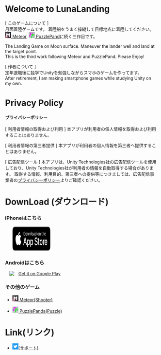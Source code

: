 # Welcome to LunaLanding
[ このゲームについて ] <Br>
月面着陸ゲームです。
着陸船をうまく操縦して目標地点に着陸してください。
<a href="https://risono.github.io/Meteor-project"><img src="https://github.com/Risono/PuzzlePanda-project/blob/main/image/meteoricon84x84.png?raw=true" alt="Meteor" width="20" height="20"> Meteor</a>,
<a href="https://risono.github.io/PuzzlePanda-project"><img src="https://github.com/Risono/PuzzlePanda-project/blob/main/image/PuzzlePanda84x84.png?raw=true" alt="Meteor" width="20" height="20"> PuzzlePand</a>に続く三作目です。

The Landing Game on Moon surface.
Maneuver the lander well and land at the target point.<Br>
This is the third work following Meteor and PuzzlePand.
Please Enjoy!

[ 作者について ] <Br>
定年退職後に独学でUnityを勉強しながらスマホのゲームを作ってます。<Br>
After retirement, I am making smartphone games while studying Unity on my own.

# Privacy Policy
#### プライバシーポリシー

[ 利用者情報の取得および利用 ]
本アプリが利用者の個人情報を取得および利用することはありません。 

[ 利用者情報の第三者提供 ] 
本アプリが利用者の個人情報を第三者へ提供することはありません。 

[ 広告配信ツール ] 
本アプリは、Unity Technologies社の広告配信ツールを使用しており、Unity Technologies社が利用者の情報を自動取得する場合があります。 取得する情報、利用目的、第三者への提供等につきましては、広告配信事業者の<a href= "https://unity3d.com/legal/privacy-policy" >プライバシーポリシー</a>よりご確認ください。

# DownLoad (ダウンロード)
### iPhoneはこちら
<p style="text-indent:1.7em;"><a href=" #under construction# "><img src="https://github.com/Risono/risono.github.io/blob/main/image/Download_on_the_App_Store_Badge_US-UK_RGB_blk_092917.svg?raw=true" alt="Download on the AppStore" width='126px' height='80px'></a></p> 

### Androidはこちら
<p style="text-indent:1em;"><a href='https://play.google.com/store/apps/details?id=com.DefaultCompany.LunaLanding'><img alt='Get it on Google Play' src='https://play.google.com/intl/us-en/badges/static/images/badges/en_badge_web_generic.png' width='148px' height='70px'/></a></p> 

### その他のゲーム

* <a href="https://risono.github.io/Meteor-project"><img src="https://github.com/Risono/PuzzlePanda-project/blob/main/image/meteoricon84x84.png?raw=true" alt="Meteor" width="20" height="20"> Meteor(Shooter)</a> 

* <a href="https://risono.github.io/PuzzlePanda-project"><img src="https://github.com/Risono/PuzzlePanda-project/blob/main/image/PuzzlePanda84x84.png?raw=true" alt="Meteor" width="20" height="20"> PuzzlePanda(Puzzle)</a>

# Link(リンク)
* <a href="https://twitter.com/daikuya_ri"><img src="https://github.com/Risono/PuzzlePanda-project/blob/main/image/Twitter%20social%20icons%20-%20square%20-%20blue.png?raw=true" alt="Twitter" width="20" height="20">(サポート)</a>   


